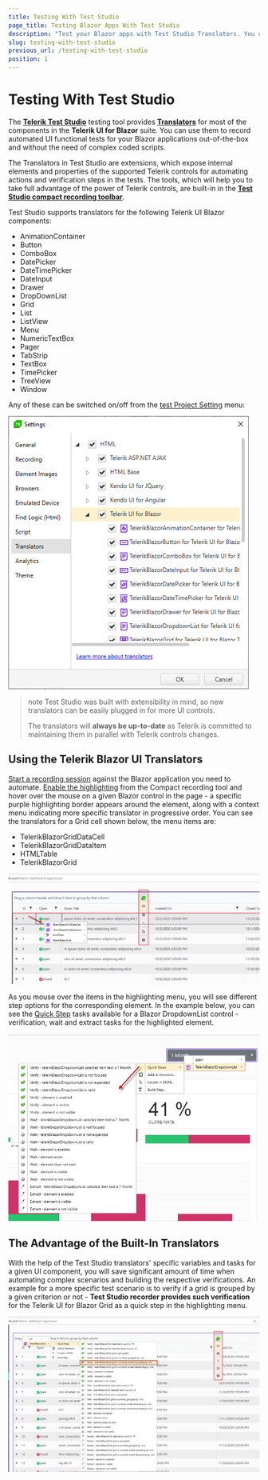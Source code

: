 ```yaml
---
title: Testing With Test Studio
page_title: Testing Blazor Apps With Test Studio
description: "Test your Blazor apps with Test Studio Translators. You can use them to record UI tests out of the box without the need to code."
slug: testing-with-test-studio
previous_url: /testing-with-test-studio
position: 1
---
```


# Testing With Test Studio

The <a href="https://www.telerik.com/teststudio" target="_blank">__Telerik Test Studio__</a> testing tool provides <a href="https://docs.telerik.com/teststudio/features/recorder/translators" target="_blank">__Translators__</a> for most of the components in the __Telerik UI for Blazor__ suite. You can use them to record automated UI functional tests for your Blazor applications out-of-the-box and without the need of complex coded scripts.

The Translators in Test Studio are extensions, which expose internal elements and properties of the supported Telerik controls for automating actions and verification steps in the tests. The tools, which will help you to take full advantage of the power of Telerik controls, are built-in in the <a href="https://docs.telerik.com/teststudio/features/recorder/compact-recording-toolbar" target="_blank">__Test Studio compact recording toolbar__</a>.

Test Studio supports translators for the following Telerik UI Blazor components: 

* AnimationContainer
* Button
* ComboBox
* DatePicker
* DateTimePicker
* DateInput
* Drawer
* DropDownList
* Grid
* List
* ListView
* Menu
* NumericTextBox
* Pager
* TabStrip
* TextBox
* TimePicker
* TreeView
* Window


Any of these can be switched on/off from the <a href="https://docs.telerik.com/teststudio/features/project-settings/translators" target="_blank">test Project Setting</a> menu:

![test studio blazor translators list](images/ts-blazor-translator-list.png)

>note Test Studio was built with extensibility in mind, so new translators can be easily plugged in for more UI controls.
> 
> The translators will __always be up-to-date__ as Telerik is committed to maintaining them in parallel with Telerik controls changes.

## Using the Telerik Blazor UI Translators

<a href="https://docs.telerik.com/teststudio/getting-started/first-test#start-a-recording-session" target="_blank">Start a recording session</a> against the Blazor application you need to automate. <a href="https://docs.telerik.com/teststudio/features/recorder/compact-recording-toolbar#hover-over-highlighting" target="_blank">Enable the highlighting</a> from the Compact recording tool and hover over the mouse on a given Blazor control in the page - a specific purple highlighting border appears around the element, along with a context menu indicating more specific translator in progressive order. You can see the translators for a Grid cell shown below, the menu items are:

- TelerikBlazorGridDataCell
- TelerikBlazorGridDataItem
- HTMLTable
- TelerikBlazorGrid

![test-studio-grid-translator-options](images/test-studio-grid-translator-options.png)

As you mouse over the items in the highlighting menu, you will see different step options for the corresponding element. In the example below, you can see the <a href="https://docs.telerik.com/teststudio/features/recorder/advanced-recording-tools/element-steps/verifications/quick-verification" target="_blank">Quick Step</a> tasks available for a Blazor DropdownList control - verification, wait and extract tasks for the highlighted element.

![test-studio-dropdownlist-translator](images/dropdownlist-translator-quick-steps.png)

## The Advantage of the Built-In Translators

With the help of the Test Studio translators' specific variables and tasks for a given UI component, you will save significant amount of time when automating complex scenarios and building the respective verifications. An example for a more specific test scenario is to verify if a grid is grouped by a given criterion or not - __Test Studio recorder provides such verification__ for the Telerik UI for Blazor Grid as a quick step in the highlighting menu.

![test-studio-sample-grid-verification](images/test-studio-sample-grid-verification.png)
